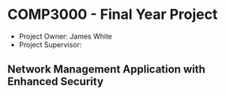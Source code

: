 # COMP3000 - Final Year Project

* Project Owner: James White 
* Project Supervisor:

## Network Management Application with Enhanced Security
